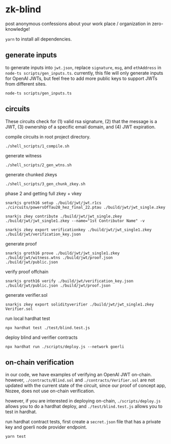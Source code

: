 # zk-blind

post anonymous confessions about your work place / organization in zero-knowledge!

`yarn` to install all dependencies.

## generate inputs

to generate inputs into `jwt.json`, replace `signature`, `msg`, and `ethAddress` in `node-ts scripts/gen_inputs.ts`. currently, this file will only generate inputs for OpenAI JWTs, but feel free to add more public keys to support JWTs from different sites.
```
node-ts scripts/gen_inputs.ts
``` 

## circuits 

These circuits check for (1) valid rsa signature, (2) that the message is a JWT, (3) ownership of a specific email domain, and (4) JWT expiration.

compile circuits in root project directory.
```
./shell_scripts/1_compile.sh
```

generate witness
```
./shell_scripts/2_gen_wtns.sh
```

generate chunked zkeys
```
./shell_scripts/3_gen_chunk_zkey.sh
```

phase 2 and getting full zkey + vkey
```
snarkjs groth16 setup ./build/jwt/jwt.r1cs ./circuits/powersOfTau28_hez_final_22.ptau ./build/jwt/jwt_single.zkey

snarkjs zkey contribute ./build/jwt/jwt_single.zkey ./build/jwt/jwt_single1.zkey --name="1st Contributor Name" -v

snarkjs zkey export verificationkey ./build/jwt/jwt_single1.zkey ./build/jwt/verification_key.json

```

generate proof
```
snarkjs groth16 prove ./build/jwt/jwt_single1.zkey ./build/jwt/witness.wtns ./build/jwt/proof.json ./build/jwt/public.json
```

verify proof offchain
```
snarkjs groth16 verify ./build/jwt/verification_key.json ./build/jwt/public.json ./build/jwt/proof.json
```

generate verifier.sol
```
snarkjs zkey export solidityverifier ./build/jwt/jwt_single1.zkey Verifier.sol
```

run local hardhat test 
```
npx hardhat test ./test/blind.test.js
```

deploy blind and verifier contracts
```
npx hardhat run ./scripts/deploy.js --network goerli
```

## on-chain verification

in our code, we have examples of verifying an OpenAI JWT on-chain. however, `./contracts/Blind.sol` and `./contracts/Verifier.sol` are not updated with the current state of the circuit, since our proof of concept app, Nozee, does not use on-chain verification.

however, if you are interested in deploying on-chain, `./scripts/deploy.js` allows you to do a hardhat deploy, and `./test/blind.test.js` allows you to test in hardhat.

run hardhat contract tests, first create a `secret.json` file that has a private key and goerli node provider endpoint.
```
yarn test
```
